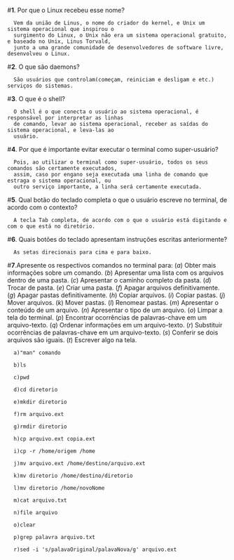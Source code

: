 #**1**. Por que o Linux recebeu esse nome?

      Vem da união de Linus, o nome do criador do kernel, e Unix um sistema operacional que inspirou o
      surgimento do Linux, o Unix não era um sistema operacional gratuito, e baseado no Unix, Linus Torvald,
      junto a uma grande comunidade de desenvolvedores de software livre, desenvolveu o Linux.
      
#**2**. O que são daemons?

      São usuários que controlam(começam, reiniciam e desligam e etc.) serviços do sistemas.
      
#**3**. O que é o shell?  

      O shell é o que conecta o usuário ao sistema operacional, é responsável por interpretar as linhas
      de comando, levar ao sistema operacional, receber as saídas do sistema operacional, e leva-las ao
      usuário.
  

#**4**. Por que é importante evitar executar o terminal como super-usuário?
      
      Pois, ao utilizar o terminal como super-usuário, todos os seus comandos são certamente executados,
      assim, caso por engano seja executada uma linha de comando que estraga o sistema operacional, ou
      outro serviço importante, a linha será certamente executada.

#**5**. Qual botão do teclado completa o que o usuário escreve no terminal, de acordo com o contexto?

      A tecla Tab completa, de acordo com o que o usuário está digitando e com o que está no diretório.

#**6**. Quais botões do teclado apresentam instruções escritas anteriormente?

      As setas direcionais para cima e para baixo.

#**7**.Apresente os respectivos comandos no terminal para: (*a*) Obter mais informações sobre um comando. (*b*) Apresentar uma lista com os arquivos dentro de uma pasta. (*c*) Apresentar o caminho completo da pasta. (*d*) Trocar de pasta. (*e*) Criar uma pasta. (*f*) Apagar arquivos definitivamente. (*g*) Apagar pastas definitivamente. (*h*) Copiar arquivos. (*i*) Copiar pastas. (*j*) Mover arquivos. (*k*) Mover pastas. (*l*) Renomear pastas. (*m*) Apresentar o conteúdo de um arquivo. (*n*) Apresentar o tipo de um arquivo. (*o*) Limpar a tela do terminal. (*p*) Encontrar ocorrências de palavras-chave em um arquivo-texto. (*q*) Ordenar informações em um arquivo-texto. (*r*) Substituir ocorrências de palavras-chave em um arquivo-texto. (*s*) Conferir se dois arquivos são iguais. (*t*) Escrever algo na tela.

      a)"man" comando

      b)ls

      c)pwd

      d)cd diretorio

      e)mkdir diretorio

      f)rm arquivo.ext

      g)rmdir diretorio

      h)cp arquivo.ext copia.ext

      i)cp -r /home/origem /home 
      
      j)mv arquivo.ext /home/destino/arquivo.ext

      k)mv diretorio /home/destino/diretorio

      l)mv diretorio /home/novoNome

      m)cat arquivo.txt

      n)file arquivo

      o)clear

      p)grep palavra arquivo.txt

      r)sed -i 's/palavaOriginal/palavaNova/g' arquivo.ext



      



